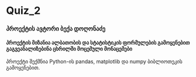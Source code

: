 # Quiz_2

### პროექტის ავტორი ბექა დოღონაძე

#### პროექტის მიზანია ალბათობის და სტატისტიკის ფორმულების გამოყენებით გაგვეანალიზებინა ცხრილში მოცემული მონაცემები


პროექტი შექმნია Python-ის pandas, matplotlib და numpy ბიბლიოთეკის გამოყენებით.
